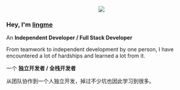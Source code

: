 <p align="center"> 
   <img alingn="center" src="https://view-count.glitch.me/count.svg" />
 </p>

### Hey, I'm [lingme](https://lingmin.me/)

An <b>Independent Developer / Full Stack Developer</b>

From teamwork to independent development by one person, I have encountered a lot of hardships and learned a lot from it.

一个 <b>独立开发者 / 全栈开发者</b>

从团队协作到一个人独立开发，掉过不少坑也因此学习到很多。
